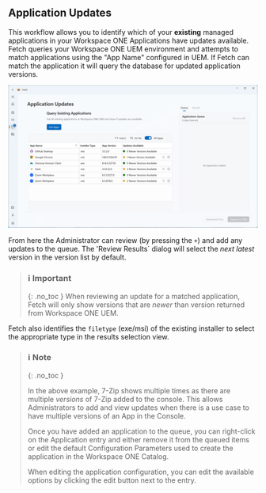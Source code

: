 ## Application Updates

This workflow allows you to identify which of your **existing** managed applications in your Workspace ONE Applications have updates available. Fetch queries your Workspace ONE UEM environment and attempts to match applications using the "App Name" configured in UEM. If Fetch can match the application it will query the database for updated application versions.

![Alt text](../assets/images/App_Updates.png "Application Updates Screenshot")

From here the Administrator can review (by pressing the `+`) and add any updates to the queue. The 'Review Results` dialog will select the _next latest_ version in the version list by default. 

>### ℹ️ Important
>{: .no_toc }
> When reviewing an update for a matched application, Fetch will only show versions that are _newer_ than version returned from Workspace ONE UEM.

Fetch also identifies the `filetype` (exe/msi) of the existing installer to select the appropriate type in the results selection view. 

>### ℹ️ Note
>{: .no_toc }
> 
> In the above example, 7-Zip shows multiple times as there are multiple _versions_ of 7-Zip added to the console. This allows Administrators to add and view updates when there is a use case to have multiple versions of an App in the Console.
>
> Once you have added an application to the queue, you can right-click on the Application entry and either remove it from the queued items or edit the default Configuration Parameters used to create the application in the Workspace ONE Catalog.
> 
> When editing the application configuration, you can edit the available options by clicking the edit button next to the entry.

<br>